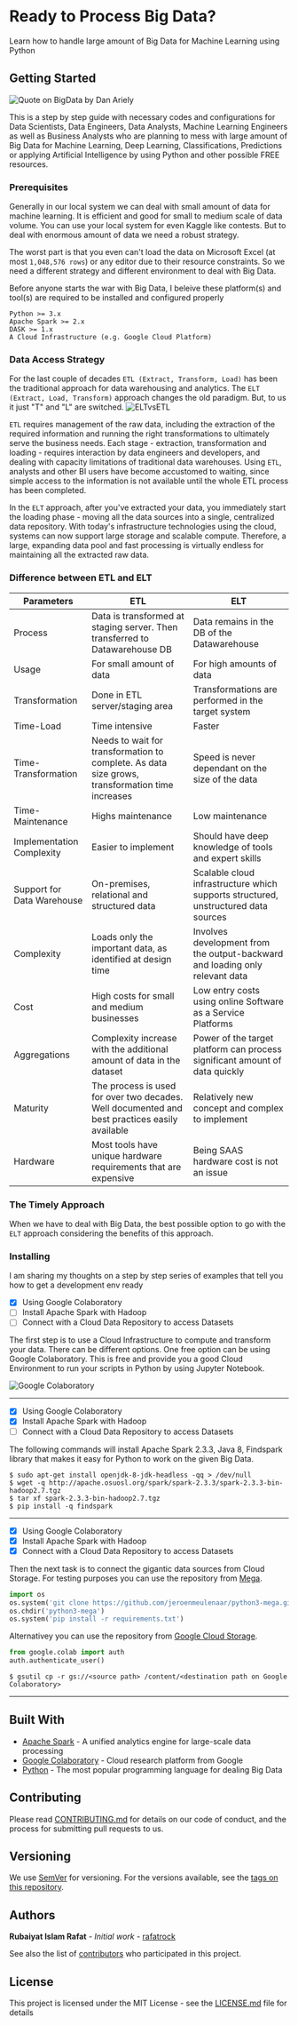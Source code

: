 # Ready to Process Big Data?

Learn how to handle large amount of Big Data for Machine Learning using Python

## Getting Started

![Quote on BigData by Dan Ariely](https://scontent.fmaa1-4.fna.fbcdn.net/v/t1.0-9/29025597_10156279834452053_6491808424697790464_o.png?_nc_cat=102&_nc_ht=scontent.fmaa1-4.fna&oh=45bac59d9687755dae0cd03d4139ed9d&oe=5D43E986)

This is a step by step guide with necessary codes and configurations for Data Scientists, Data Engineers, Data Analysts, Machine Learning Engineers as well as Business Analysts who are planning to mess with large amount of Big Data for Machine Learning, Deep Learning, Classifications, Predictions or applying Artificial Intelligence by using Python and other possible FREE resources.

### Prerequisites

Generally in our local system we can deal with small amount of data for machine learning. It is efficient and good for small to medium scale of data volume. You can use your local system for even Kaggle like contests. But to deal with enormous amount of data we need a robust strategy. 

The worst part is that you even can't load the data on Microsoft Excel (at most `1,048,576 rows`) or any editor due to their resource constraints. So we need a different strategy and different environment to deal with Big Data.

Before anyone starts the war with Big Data, I beleive these platform(s) and tool(s) are required to be installed and configured properly

```
Python >= 3.x
Apache Spark >= 2.x
DASK >= 1.x
A Cloud Infrastructure (e.g. Google Cloud Platform)
```
### Data Access Strategy

For the last couple of decades `ETL (Extract, Transform, Load)` has been the traditional approach for data warehousing and analytics. The `ELT (Extract, Load, Transform)` approach changes the old paradigm. But, to us it just "T" and "L" are switched.
![ELTvsETL](https://software-advice.imgix.net/wordpress/other_pages/BI/303737_0003.png)

`ETL` requires management of the raw data, including the extraction of the required information and running the right transformations to ultimately serve the business needs. Each stage - extraction, transformation and loading - requires interaction by data engineers and developers, and dealing with capacity limitations of traditional data warehouses. Using `ETL`, analysts and other BI users have become accustomed to waiting, since simple access to the information is not available until the whole ETL process has been completed.

In the `ELT` approach, after you've extracted your data, you immediately start the loading phase - moving all the data sources into a single, centralized data repository. With today's infrastructure technologies using the cloud, systems can now support large storage and scalable compute. Therefore, a large, expanding data pool and fast processing is virtually endless for maintaining all the extracted raw data.

### Difference between ETL and ELT

| Parameters | ETL | ELT |
| ---------- | ---- | --- |
| Process |	Data is transformed at staging server. Then transferred to Datawarehouse DB | Data remains in the DB of the Datawarehouse|
| Usage	| For small amount of data | For high amounts of data |
| Transformation	| Done in ETL server/staging area |	Transformations are performed in the target system |
| Time-Load |	Time intensive | Faster |
| Time-Transformation	| Needs to wait for transformation to complete. As data size grows, transformation time increases |	Speed is never dependant on the size of the data |
| Time- Maintenance	| Highs maintenance | Low maintenance |
| Implementation Complexity	| Easier to implement |	Should have deep knowledge of tools and expert skills |
| Support for Data Warehouse |	On-premises, relational and structured data |	Scalable cloud infrastructure which supports structured, unstructured data sources |
| Complexity	| Loads only the important data, as identified at design time |	Involves development from the output-backward and loading only relevant data |
| Cost	| High costs for small and medium businesses | Low entry costs using online Software as a Service Platforms |
| Aggregations	| Complexity increase with the additional amount of data in the dataset |	Power of the target platform can process significant amount of data quickly |
| Maturity	| The process is used for over two decades. Well documented and best practices easily available |	Relatively new concept and complex to implement |
| Hardware	| Most tools have unique hardware requirements that are expensive |	Being SAAS hardware cost is not an issue |

### The Timely Approach

When we have to deal with Big Data, the best possible option to go with the `ELT` approach considering the benefits of this approach.

### Installing

I am sharing my thoughts on a step by step series of examples that tell you how to get a development env ready

- [x] Using Google Colaboratory
- [ ] Install Apache Spark with Hadoop
- [ ] Connect with a Cloud Data Repository to access Datasets

The first step is to use a Cloud Infrastructure to compute and transform your data. There can be different options. One free option can be using Google Colaboratory. This is free and provide you a good Cloud Environment to run your scripts in Python by using Jupyter Notebook.

![Google Colaboratory](https://cdn-images-1.medium.com/max/1600/1*9tQN6y8rc3Qwr7V70F1F5g.png)

---

- [x] Using Google Colaboratory
- [x] Install Apache Spark with Hadoop
- [ ] Connect with a Cloud Data Repository to access Datasets

The following commands will install Apache Spark 2.3.3, Java 8, Findspark library that makes it easy for Python to work on the given Big Data.

```Shell
$ sudo apt-get install openjdk-8-jdk-headless -qq > /dev/null 
$ wget -q http://apache.osuosl.org/spark/spark-2.3.3/spark-2.3.3-bin-hadoop2.7.tgz 
$ tar xf spark-2.3.3-bin-hadoop2.7.tgz 
$ pip install -q findspark 
```

---

- [x] Using Google Colaboratory
- [x] Install Apache Spark with Hadoop
- [x] Connect with a Cloud Data Repository to access Datasets

Then the next task is to connect the gigantic data sources from Cloud Storage. For testing purposes you can use the repository from [Mega](https://mega.nz).

```Python
import os
os.system('git clone https://github.com/jeroenmeulenaar/python3-mega.git')
os.chdir('python3-mega')
os.system('pip install -r requirements.txt')
```
Alternativey you can use the repository from [Google Cloud Storage](https://cloud.google.com).

```Python
from google.colab import auth
auth.authenticate_user()
```

```Shell
$ gsutil cp -r gs://<source path> /content/<destination path on Google Colaboratory>
```
---

## Built With

* [Apache Spark](https://spark.apache.org) - A unified analytics engine for large-scale data processing
* [Google Colaboratory](https://colab.research.google.com) - Cloud research platform from Google
* [Python](https://www.python.org) - The most popular programming language for dealing Big Data

## Contributing

Please read [CONTRIBUTING.md](CONTRIBUTING.md) for details on our code of conduct, and the process for submitting pull requests to us.

## Versioning

We use [SemVer](http://semver.org/) for versioning. For the versions available, see the [tags on this repository](https://github.com/your/project/tags). 

## Authors

**Rubaiyat Islam Rafat** - *Initial work* - [rafatrock](https://github.com/rafatrock)

See also the list of [contributors](https://github.com/your/project/contributors) who participated in this project.

## License

This project is licensed under the MIT License - see the [LICENSE.md](LICENSE.md) file for details

